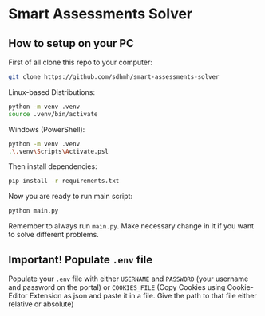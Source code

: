 # Smart Assessments Solver

## How to setup on your PC

First of all clone this repo to your computer:

```bash
git clone https://github.com/sdhmh/smart-assessments-solver
```

Linux-based Distributions:

```bash
python -m venv .venv
source .venv/bin/activate
```

Windows (PowerShell):

```bash
python -m venv .venv
.\.venv\Scripts\Activate.psl
```

Then install dependencies:
```bash
pip install -r requirements.txt
```

Now you are ready to run main script:
```bash
python main.py
```

Remember to always run `main.py`. Make necessary change in it if you want to solve different problems.


## Important! Populate `.env` file
Populate your `.env` file with either `USERNAME` and `PASSWORD` (your username and password on the portal) or `COOKIES_FILE` (Copy Cookies using Cookie-Editor Extension as json and paste it in a file. Give the path to that file either relative or absolute)
